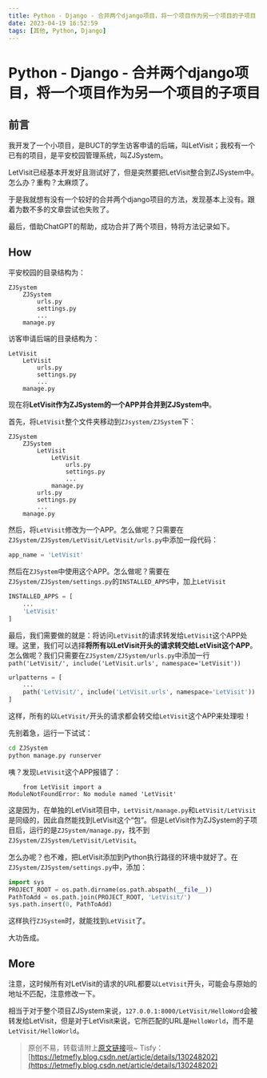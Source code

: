 ```yaml
---
title: Python - Django - 合并两个django项目，将一个项目作为另一个项目的子项目
date: 2023-04-19 16:52:59
tags: [其他, Python, Django]
---
```


# Python - Django - 合并两个django项目，将一个项目作为另一个项目的子项目

## 前言

我开发了一个小项目，是BUCT的学生访客申请的后端，叫LetVisit；我校有一个已有的项目，是平安校园管理系统，叫ZJSystem。

LetVisit已经基本开发好且测试好了，但是突然要把LetVisit整合到ZJSystem中。怎么办？重构？太麻烦了。

于是我就想有没有一个较好的合并两个django项目的方法，发现基本上没有。跟着为数不多的文章尝试也失败了。

最后，借助ChatGPT的帮助，成功合并了两个项目，特将方法记录如下。

## How

平安校园的目录结构为：

```
ZJSystem
    ZJSystem
        urls.py
        settings.py
        ...
    manage.py
```

访客申请后端的目录结构为：

```
LetVisit
    LetVisit
        urls.py
        settings.py
        ...
    manage.py
```

现在将**LetVisit作为ZJSystem的一个APP并合并到ZJSystem中**。

首先，将```LetVisit```整个文件夹移动到```ZJsystem/ZJSystem```下：

```
ZJSystem
    ZJSystem
        LetVisit
            LetVisit
                urls.py
                settings.py
                ...
            manage.py
        urls.py
        settings.py
        ...
    manage.py
```

然后，将```LetVisit```修改为一个APP。怎么做呢？只需要在```ZJSystem/ZJSystem/LetVisit/LetVisit/urls.py```中添加一段代码：

```python
app_name = 'LetVisit'
```

然后在```ZJSystem```中使用这个APP。怎么做呢？需要在```ZJSystem/ZJSystem/settings.py```的```INSTALLED_APPS```中，加上```LetVisit```

```python
INSTALLED_APPS = [
    ...
    'LetVisit'
]
```

最后，我们需要做的就是：将访问```LetVisit```的请求转发给```LetVisit```这个APP处理。这里，我们可以选择**将所有以LetVisit开头的请求转交给LetVisit这个APP**。怎么做呢？我们只需要在```ZJSystem/ZJSystem/urls.py```中添加一行```path('LetVisit/', include('LetVisit.urls', namespace='LetVisit'))```

```python
urlpatterns = [
    ...
    path('LetVisit/', include('LetVisit.urls', namespace='LetVisit'))
]
```

这样，所有的以```LetVisit/```开头的请求都会转交给```LetVisit```这个APP来处理啦！

先别着急，运行一下试试：

```bash
cd ZJSystem
python manage.py runserver
```

咦？发现```LetVisit```这个APP报错了：

```
    from LetVisit import a
ModuleNotFoundError: No module named 'LetVisit'
```

这是因为，在单独的LetVisit项目中，```LetVisit/manage.py```和```LetVisit/LetVisit```是同级的，因此自然能找到LetVisit这个“包”。但是LetVisit作为ZJSystem的子项目后，运行的是```ZJSystem/manage.py```，找不到```ZJSystem/ZJSystem/LetVisit/LetVisit```。

怎么办呢？也不难，把LetVisit添加到Python执行路径的环境中就好了。在```ZJSystem/ZJSystem/settings.py```中，添加：

```python
import sys
PROJECT_ROOT = os.path.dirname(os.path.abspath(__file__))
PathToAdd = os.path.join(PROJECT_ROOT, 'LetVisit/')
sys.path.insert(0, PathToAdd)
```

这样执行```ZJSystem```时，就能找到```LetVisit```了。

大功告成。

## More

注意，这时候所有对LetVisit的请求的URL都要以```LetVisit```开头，可能会与原始的地址不匹配，注意修改一下。

相当于对于整个项目ZJSystem来说，```127.0.0.1:8000/LetVisit/HelloWord```会被转发给LetVisit，但是对于LetVisit来说，它所匹配的URL是```HelloWorld```，而不是```LetVisit/HelloWorld```。

> 原创不易，转载请附上[原文链接](https://blog.tisfy.eu.org/2023/04/19/Other-Python-Django-Merge2DjangoProject/)哦~
> Tisfy：[https://letmefly.blog.csdn.net/article/details/130248202](https://letmefly.blog.csdn.net/article/details/130248202)

